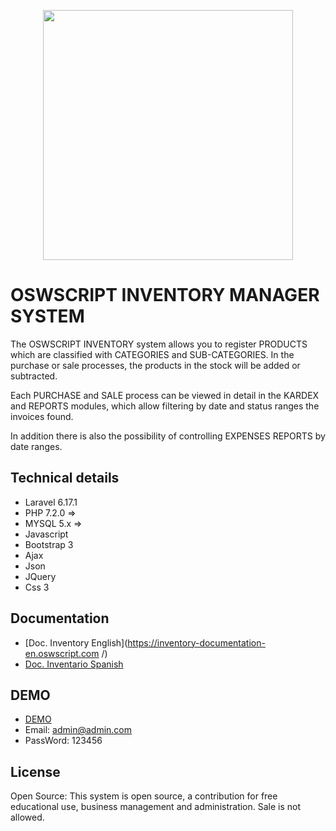 <p align="center"><img src="https://oswscript.com/images/logo2.png" width="400"></p>

# OSWSCRIPT INVENTORY MANAGER SYSTEM

The OSWSCRIPT INVENTORY system allows you to register PRODUCTS which are classified with CATEGORIES and SUB-CATEGORIES. In the purchase or sale processes, the products in the stock will be added or subtracted.

Each PURCHASE and SALE process can be viewed in detail in the KARDEX and REPORTS modules, which allow filtering by date and status ranges the invoices found.

In addition there is also the possibility of controlling EXPENSES REPORTS by date ranges.

## Technical details

* Laravel 6.17.1
* PHP 7.2.0 =>
* MYSQL 5.x =>
* Javascript
* Bootstrap 3
* Ajax
* Json
* JQuery
* Css 3

## Documentation
* [Doc. Inventory English](https://inventory-documentation-en.oswscript.com	/)
* [Doc. Inventario Spanish](https://inventarioes.oswscript.com/)

## DEMO
* [DEMO](https://inventario.oswscript.com/)
* Email: admin@admin.com
* PassWord: 123456

## License
Open Source: This system is open source, a contribution for free educational use, business management and administration. Sale is not allowed.
